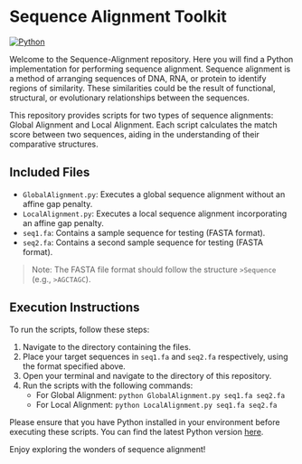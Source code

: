 # Sequence Alignment Toolkit

[![Python](https://img.shields.io/badge/python-3670A0?style=for-the-badge&logo=python&logoColor=ffdd54)](https://www.python.org/)

Welcome to the Sequence-Alignment repository. Here you will find a Python implementation for performing sequence alignment. Sequence alignment is a method of arranging sequences of DNA, RNA, or protein to identify regions of similarity. These similarities could be the result of functional, structural, or evolutionary relationships between the sequences.

This repository provides scripts for two types of sequence alignments: Global Alignment and Local Alignment. Each script calculates the match score between two sequences, aiding in the understanding of their comparative structures.

## Included Files
- `GlobalAlignment.py`: Executes a global sequence alignment without an affine gap penalty.
- `LocalAlignment.py`: Executes a local sequence alignment incorporating an affine gap penalty.
- `seq1.fa`: Contains a sample sequence for testing (FASTA format).
- `seq2.fa`: Contains a second sample sequence for testing (FASTA format).

> Note: The FASTA file format should follow the structure `>Sequence` (e.g., `>AGCTAGC`).

## Execution Instructions
To run the scripts, follow these steps:

1. Navigate to the directory containing the files.
2. Place your target sequences in `seq1.fa` and `seq2.fa` respectively, using the format specified above.
3. Open your terminal and navigate to the directory of this repository.
4. Run the scripts with the following commands:
    - For Global Alignment: `python GlobalAlignment.py seq1.fa seq2.fa`
    - For Local Alignment: `python LocalAlignment.py seq1.fa seq2.fa`

Please ensure that you have Python installed in your environment before executing these scripts. You can find the latest Python version [here](https://www.python.org/downloads/).

Enjoy exploring the wonders of sequence alignment!
